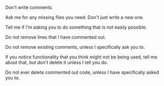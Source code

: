 Don't write comments.

Ask me for any missing files you need. Don't just write a new one.

Tell me if I'm asking you to do something that is not easily possible.

Do not remove lines that I have commented out.

Do not remove existing comments, unless I specifically ask you to.

If you notice functionality that you think might not be being used, tell me about that, but don't delete it unless I tell you do.

Do not ever delete commented out code, unless I have specifically asked you to.
